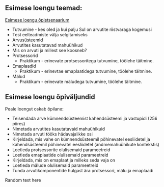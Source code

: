 ## Esimese loengu teemad:

[Esimese loengu õpistsenaarium](https://leplanner.ee/en/scenario/2121) 

  - Tutvumine - kes oled ja kui palju Sul on arvutite riistvaraga kogemusi
  - Test eelteadmiste välja selgitamiseks
  - Arvusüsteemid
  - Arvutites kasutatavad mahuühikud
  - Mis on arvuti ja millest see koosneb?
  - Protsessorid
      - Praktikum - erinevate protsessoritega tutvumine, töölehe täitmine.
  - Emaplaadid
      - Praktikum - erinevtae emaplaatidega tutvumine, töölehe täitmine.
  - Mälud
      - Praktikum - erinevate mäludega tutvumine, töölehe täitmine.

## Esimese loengu õpiväljundid

Peale loengut oskab õpilane:

  - Teisendada arve kümnendsüsteemist kahendsüsteemi ja vastupidi (256 piires)
  - Nimetada arvutites kasutatavaid mahuühikuid
  - Nimetada arvuti tööks hädavajalikke osi
  - Kirjeldada, mis vahe on kümnendsüsteemil põhinevatel eesliidetel ja kahendsüsteemil põhinevatel eesliidetel (andmemahuühikute kontekstis)
  - Loetleda protsessorite olulisemaid parameetreid
  - Loetleda emaplaatide olulisemaid parameetreid
  - Kirjeldada, mis on emaplaat ja milleks seda vaja on
  - Loetleda mälude olulisemaid parameetreid
  - Tunda arvutikomponentide hulgast ära protsessori, mälu ja emaplaadi

Random text here